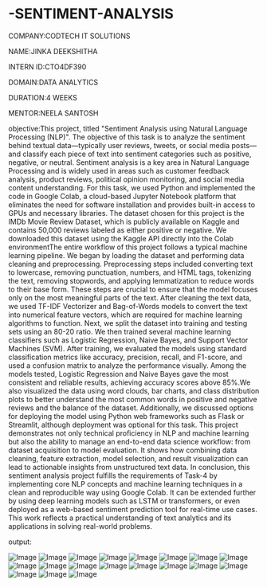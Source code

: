 # -SENTIMENT-ANALYSIS

COMPANY:CODTECH IT SOLUTIONS

NAME:JINKA DEEKSHITHA

INTERN ID:CTO4DF390

DOMAIN:DATA ANALYTICS

DURATION:4 WEEKS

MENTOR:NEELA SANTOSH

objective:This project, titled "Sentiment Analysis using Natural Language Processing (NLP)". The objective of this task is to analyze the sentiment behind textual data—typically user reviews, tweets, or social media posts—and classify each piece of text into sentiment categories such as positive, negative, or neutral. Sentiment analysis is a key area in Natural Language Processing and is widely used in areas such as customer feedback analysis, product reviews, political opinion monitoring, and social media content understanding. For this task, we used Python and implemented the code in Google Colab, a cloud-based Jupyter Notebook platform that eliminates the need for software installation and provides built-in access to GPUs and necessary libraries. The dataset chosen for this project is the IMDb Movie Review Dataset, which is publicly available on Kaggle and contains 50,000 reviews labeled as either positive or negative. We downloaded this dataset using the Kaggle API directly into the Colab environmentThe entire workflow of this project follows a typical machine learning pipeline. We began by loading the dataset and performing data cleaning and preprocessing. Preprocessing steps included converting text to lowercase, removing punctuation, numbers, and HTML tags, tokenizing the text, removing stopwords, and applying lemmatization to reduce words to their base form. These steps are crucial to ensure that the model focuses only on the most meaningful parts of the text. After cleaning the text data, we used TF-IDF Vectorizer and Bag-of-Words models to convert the text into numerical feature vectors, which are required for machine learning algorithms to function. Next, we split the dataset into training and testing sets using an 80-20 ratio. We then trained several machine learning classifiers such as Logistic Regression, Naive Bayes, and Support Vector Machines (SVM). After training, we evaluated the models using standard classification metrics like accuracy, precision, recall, and F1-score, and used a confusion matrix to analyze the performance visually. Among the models tested, Logistic Regression and Naive Bayes gave the most consistent and reliable results, achieving accuracy scores above 85%.We also visualized the data using word clouds, bar charts, and class distribution plots to better understand the most common words in positive and negative reviews and the balance of the dataset. Additionally, we discussed options for deploying the model using Python web frameworks such as Flask or Streamlit, although deployment was optional for this task. This project demonstrates not only technical proficiency in NLP and machine learning but also the ability to manage an end-to-end data science workflow: from dataset acquisition to model evaluation. It shows how combining data cleaning, feature extraction, model selection, and result visualization can lead to actionable insights from unstructured text data. In conclusion, this sentiment analysis project fulfills the requirements of Task-4 by implementing core NLP concepts and machine learning techniques in a clean and reproducible way using Google Colab. It can be extended further by using deep learning models such as LSTM or transformers, or even deployed as a web-based sentiment prediction tool for real-time use cases. This work reflects a practical understanding of text analytics and its applications in solving real-world problems.

output:

![Image](https://github.com/user-attachments/assets/1a8d1394-9ddb-4060-acc3-cead23e3fea2)
![Image](https://github.com/user-attachments/assets/e26bf0fc-a0d2-43e3-adc3-3eb396d5fc5d)
![Image](https://github.com/user-attachments/assets/347c9f8f-9b8c-4f5e-9315-b6dbd768793a)
![Image](https://github.com/user-attachments/assets/fab4939d-077b-4a01-96f8-32a305c21c4a)
![Image](https://github.com/user-attachments/assets/88eac209-514e-4086-b34a-b54a9d5a207f)
![Image](https://github.com/user-attachments/assets/cc706fa1-76bb-444c-a952-434e970c1aa9)
![Image](https://github.com/user-attachments/assets/dac21b81-8195-44e0-b4f0-045996a227db)
![Image](https://github.com/user-attachments/assets/0079f3a0-ed5c-40a1-aa89-7aa549128525)
![Image](https://github.com/user-attachments/assets/935b6f67-56e7-488c-9f54-0e4caf320275)
![Image](https://github.com/user-attachments/assets/cb479f34-67f5-4dba-98b8-a7ebe811cd41)
![Image](https://github.com/user-attachments/assets/ee405934-6220-4424-b4d6-5f895686487b)
![Image](https://github.com/user-attachments/assets/5328ede7-798d-4217-9860-f8ceaa3694b5)
![Image](https://github.com/user-attachments/assets/134b686f-6e32-489b-b858-3c5dd5310cd5)
![Image](https://github.com/user-attachments/assets/36690f1e-d355-43bf-9780-a611fdeb1a99)
![Image](https://github.com/user-attachments/assets/28832713-59e2-45dc-994a-39d6c1001a99)
![Image](https://github.com/user-attachments/assets/de097e11-70a7-4c5a-9d4d-8e1947d8ca3a)
![Image](https://github.com/user-attachments/assets/ba231630-cbf0-4c29-8789-4935e4f14976)
![Image](https://github.com/user-attachments/assets/e9937fdd-d4a8-4ca7-81ce-3642bd6679bc)
![Image](https://github.com/user-attachments/assets/7e87438d-c0ef-4b69-98c0-5fedf168ba84)

